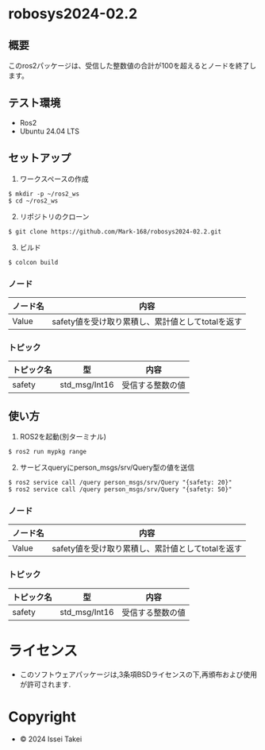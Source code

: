 # robosys2024-02.2

## 概要
このros2パッケージは、受信した整数値の合計が100を超えるとノードを終了します。

## テスト環境
- Ros2
- Ubuntu 24.04 LTS

## セットアップ
1. ワークスペースの作成
```
$ mkdir -p ~/ros2_ws
$ cd ~/ros2_ws
```

2. リポジトリのクローン
```
$ git clone https://github.com/Mark-168/robosys2024-02.2.git
```
3. ビルド
```
$ colcon build
```

### ノード
| ノード名 | 内容 |
|----------|------|
| Value | safety値を受け取り累積し、累計値としてtotalを返す |

### トピック
| トピック名 | 型 | 内容 |
|------------|----|------|
| safety | std_msg/Int16 |受信する整数の値 |

## 使い方
1. ROS2を起動(別ターミナル)
```
$ ros2 run mypkg range
```
2. サービスqueryにperson_msgs/srv/Query型の値を送信
```
$ ros2 service call /query person_msgs/srv/Query "{safety: 20}"
$ ros2 service call /query person_msgs/srv/Query "{safety: 50}"
```

### ノード
| ノード名 | 内容 |
|----------|------|
| Value | safety値を受け取り累積し、累計値としてtotalを返す |

### トピック
| トピック名 | 型 | 内容 |
|------------|----|------|
| safety | std_msg/Int16 |受信する整数の値 |

# ライセンス
- このソフトウェアパッケージは,3条項BSDライセンスの下,再頒布および使用が許可されます.

# Copyright
- © 2024 Issei Takei
